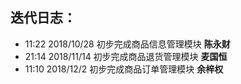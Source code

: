## 迭代日志：

* 11:22 2018/10/28 初步完成商品信息管理模块 **陈永财**
* 21:14 2018/11/14 初步完成商品退货管理模块 **麦国恒**
* 11:10 2018/12/2 初步完成商品订单管理模块 **余梓权**
